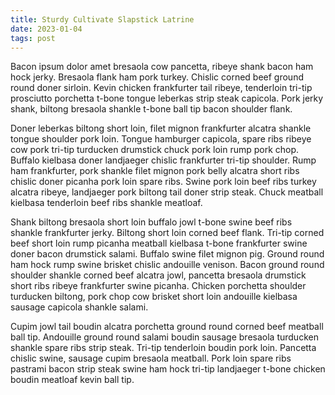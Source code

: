 ```yaml
---
title: Sturdy Cultivate Slapstick Latrine
date: 2023-01-04
tags: post
---
```


Bacon ipsum dolor amet bresaola cow pancetta, ribeye shank bacon ham hock jerky.  Bresaola flank ham pork turkey.  Chislic corned beef ground round doner sirloin.  Kevin chicken frankfurter tail ribeye, tenderloin tri-tip prosciutto porchetta t-bone tongue leberkas strip steak capicola.  Pork jerky shank, biltong bresaola shankle t-bone ball tip bacon shoulder flank.

Doner leberkas biltong short loin, filet mignon frankfurter alcatra shankle tongue shoulder pork loin.  Tongue hamburger capicola, spare ribs ribeye cow pork tri-tip turducken drumstick chuck pork loin rump pork chop.  Buffalo kielbasa doner landjaeger chislic frankfurter tri-tip shoulder.  Rump ham frankfurter, pork shankle filet mignon pork belly alcatra short ribs chislic doner picanha pork loin spare ribs.  Swine pork loin beef ribs turkey alcatra ribeye, landjaeger pork biltong tail doner strip steak.  Chuck meatball kielbasa tenderloin beef ribs shankle meatloaf.

Shank biltong bresaola short loin buffalo jowl t-bone swine beef ribs shankle frankfurter jerky.  Biltong short loin corned beef flank.  Tri-tip corned beef short loin rump picanha meatball kielbasa t-bone frankfurter swine doner bacon drumstick salami.  Buffalo swine filet mignon pig.  Ground round ham hock rump swine brisket chislic andouille venison.  Bacon ground round shoulder shankle corned beef alcatra jowl, pancetta bresaola drumstick short ribs ribeye frankfurter swine picanha.  Chicken porchetta shoulder turducken biltong, pork chop cow brisket short loin andouille kielbasa sausage capicola shankle salami.

Cupim jowl tail boudin alcatra porchetta ground round corned beef meatball ball tip.  Andouille ground round salami boudin sausage bresaola turducken shankle spare ribs strip steak.  Tri-tip tenderloin boudin pork loin.  Pancetta chislic swine, sausage cupim bresaola meatball.  Pork loin spare ribs pastrami bacon strip steak swine ham hock tri-tip landjaeger t-bone chicken boudin meatloaf kevin ball tip.